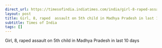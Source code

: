 ```yaml
---
direct_url: https://timesofindia.indiatimes.com/india/girl-8-raped-assault-on-5th-child-in-madhya-pradesh-in-last-10-days/articleshow/106255576.cms
layout: post
title: Girl, 8, raped  assault on 5th child in Madhya Pradesh in last 10 days
subtitle: Times of India
tags: []
---
```


Girl, 8, raped  assault on 5th child in Madhya Pradesh in last 10 days
